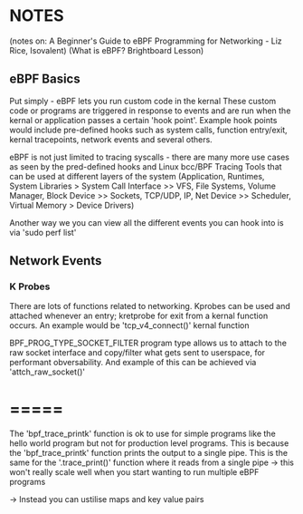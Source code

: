 # NOTES #

(notes on: A Beginner's Guide to eBPF Programming for Networking - Liz Rice, Isovalent)
(What is eBPF? Brightboard Lesson)

## eBPF Basics ##

Put simply - eBPF lets you run custom code in the kernal
These custom code or programs are triggered in response to events and are run when the kernal or application passes a certain 'hook point'. 
Example hook points would include pre-defined hooks such as system calls, function entry/exit, kernal tracepoints, network events and several others.

eBPF is not just limited to tracing syscalls - there are many more use cases as seen by the pred-defined hooks and Linux bcc/BPF Tracing Tools that can be used at different layers of the system (Application, Runtimes, System Libraries > System Call Interface >> VFS, File Systems, Volume Manager, Block Device >> Sockets, TCP/UDP, IP, Net Device >> Scheduler, Virtual Memory > Device Drivers)

Another way we you can view all the different events you can hook into is via 'sudo perf list'

## Network Events ##

### K Probes ###

There are lots of functions related to networking. Kprobes can be used and attached whenever an entry; kretprobe for exit from a kernal function occurs.
An example would be 'tcp_v4_connect()' kernal function

BPF_PROG_TYPE_SOCKET_FILTER program type allows us to attach to the raw socket interface and copy/filter what gets sent to userspace, for performant obversability. And example of this can be achieved via 'attch_raw_socket()'

=====
=====
The 'bpf_trace_printk' function is ok to use for simple programs like the hello world program but not for production level programs.
This is because the 'bpf_trace_printk' function prints the output to a single pipe. This is the same for the '.trace_print()' function where it reads from a single pipe -> this won't really scale well when you start wanting to run multiple eBPF programs

-> Instead you can ustilise maps and key value pairs